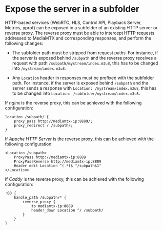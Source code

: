 # Expose the server in a subfolder

HTTP-based services (WebRTC, HLS, Control API, Playback Server, Metrics, pprof) can be exposed in a subfolder of an existing HTTP server or reverse proxy. The reverse proxy must be able to intercept HTTP requests addressed to MediaMTX and corresponding responses, and perform the following changes:

- The subfolder path must be stripped from request paths. For instance, if the server is exposed behind `/subpath` and the reverse proxy receives a request with path `/subpath/mystream/index.m3u8`, this has to be changed into `/mystream/index.m3u8`.

- Any `Location` header in responses must be prefixed with the subfolder path. For instance, if the server is exposed behind `/subpath` and the server sends a response with `Location: /mystream/index.m3u8`, this has to be changed into `Location: /subfolder/mystream/index.m3u8`.

If _nginx_ is the reverse proxy, this can be achieved with the following configuration:

```
location /subpath/ {
    proxy_pass http://mediamtx-ip:8889/;
    proxy_redirect / /subpath/;
}
```

If _Apache HTTP Server_ is the reverse proxy, this can be achieved with the following configuration:

```
<Location /subpath>
    ProxyPass http://mediamtx-ip:8889
    ProxyPassReverse http://mediamtx-ip:8889
    Header edit Location ^(.*)$ "/subpath$1"
</Location>
```

If _Caddy_ is the reverse proxy, this can be achieved with the following configuration:

```
:80 {
    handle_path /subpath/* {
        reverse_proxy {
            to mediamtx-ip:8889
            header_down Location ^/ /subpath/
        }
    }
}
```
